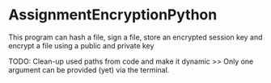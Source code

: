 # AssignmentEncryptionPython

This program can hash a file, sign a file, store an encrypted session key and encrypt a file using a public and private key

TODO: Clean-up used paths from code and make it dynamic >> Only one argument can be provided (yet) via the terminal.

